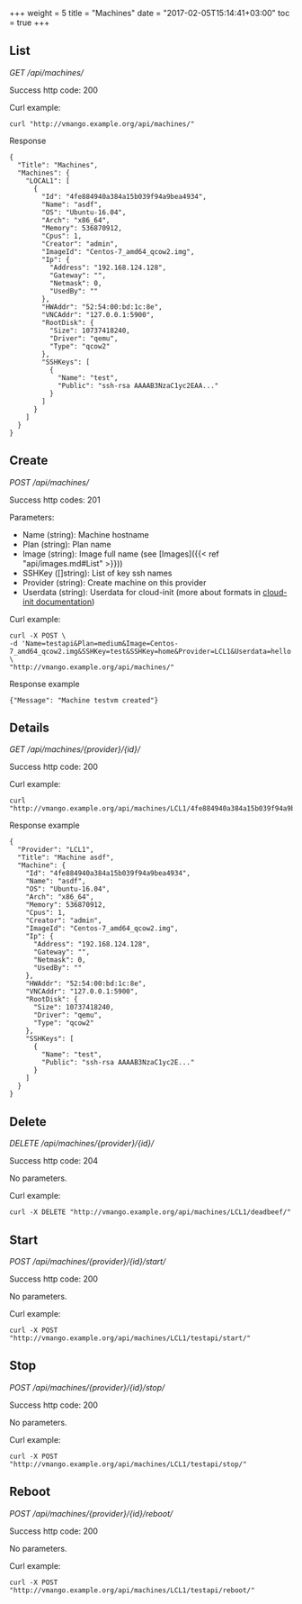 +++
weight = 5
title = "Machines"
date = "2017-02-05T15:14:41+03:00"
toc = true
+++

## List

*GET /api/machines/*

Success http code: 200

Curl example:

    curl "http://vmango.example.org/api/machines/"

Response

    {
      "Title": "Machines",
      "Machines": {
        "LOCAL1": [
          {
            "Id": "4fe884940a384a15b039f94a9bea4934",
            "Name": "asdf",
            "OS": "Ubuntu-16.04",
            "Arch": "x86_64",
            "Memory": 536870912,
            "Cpus": 1,
            "Creator": "admin",
            "ImageId": "Centos-7_amd64_qcow2.img",
            "Ip": {
              "Address": "192.168.124.128",
              "Gateway": "",
              "Netmask": 0,
              "UsedBy": ""
            },
            "HWAddr": "52:54:00:bd:1c:8e",
            "VNCAddr": "127.0.0.1:5900",
            "RootDisk": {
              "Size": 10737418240,
              "Driver": "qemu",
              "Type": "qcow2"
            },
            "SSHKeys": [
              {
                "Name": "test",
                "Public": "ssh-rsa AAAAB3NzaC1yc2EAA..."
              }
            ]
          }
        ]
      }
    }


## Create

*POST /api/machines/*

Success http codes: 201

Parameters:

* Name (string): Machine hostname
* Plan (string): Plan name
* Image (string): Image full name (see [Images]({{< ref "api/images.md#List" >}}))
* SSHKey ([]string): List of key ssh names
* Provider (string): Create machine on this provider
* Userdata (string): Userdata for cloud-init (more about formats in [cloud-init documentation](http://cloudinit.readthedocs.io/en/latest/topics/format.html))

Curl example:

    curl -X POST \
    -d 'Name=testapi&Plan=medium&Image=Centos-7_amd64_qcow2.img&SSHKey=test&SSHKey=home&Provider=LCL1&Userdata=hello' \
    "http://vmango.example.org/api/machines/"

Response example

    {"Message": "Machine testvm created"}

## Details

*GET /api/machines/{provider}/{id}/*

Success http code: 200

Curl example:

    curl "http://vmango.example.org/api/machines/LCL1/4fe884940a384a15b039f94a9bea4934/"

Response example

    {
      "Provider": "LCL1",
      "Title": "Machine asdf",
      "Machine": {
        "Id": "4fe884940a384a15b039f94a9bea4934",
        "Name": "asdf",
        "OS": "Ubuntu-16.04",
        "Arch": "x86_64",
        "Memory": 536870912,
        "Cpus": 1,
        "Creator": "admin",
        "ImageId": "Centos-7_amd64_qcow2.img",        
        "Ip": {
          "Address": "192.168.124.128",
          "Gateway": "",
          "Netmask": 0,
          "UsedBy": ""
        },
        "HWAddr": "52:54:00:bd:1c:8e",
        "VNCAddr": "127.0.0.1:5900",
        "RootDisk": {
          "Size": 10737418240,
          "Driver": "qemu",
          "Type": "qcow2"
        },
        "SSHKeys": [
          {
            "Name": "test",
            "Public": "ssh-rsa AAAAB3NzaC1yc2E..."
          }
        ]
      }
    }

## Delete

*DELETE /api/machines/{provider}/{id}/*

Success http code: 204

No parameters.

Curl example:

    curl -X DELETE "http://vmango.example.org/api/machines/LCL1/deadbeef/"

## Start

*POST /api/machines/{provider}/{id}/start/*

Success http code: 200

No parameters.

Curl example:

    curl -X POST "http://vmango.example.org/api/machines/LCL1/testapi/start/"

## Stop

*POST /api/machines/{provider}/{id}/stop/*

Success http code: 200

No parameters.

Curl example:

    curl -X POST "http://vmango.example.org/api/machines/LCL1/testapi/stop/"

## Reboot

*POST /api/machines/{provider}/{id}/reboot/*

Success http code: 200

No parameters.

Curl example:

    curl -X POST "http://vmango.example.org/api/machines/LCL1/testapi/reboot/"

